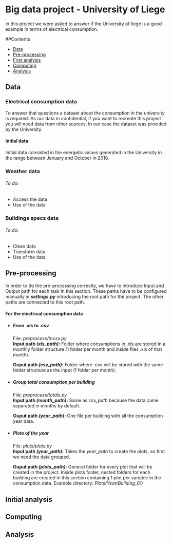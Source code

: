 # Big data project - University of Liege
In this project we were asked to answer if the University of liege
is a good example in terms of electrical consumption.

##Contents
- [Data](#data)
- [Pre-processing](#pre-processing)
- [First analysis](#initial-analysis)
- [Computing](#computing)
- [Analysis](#analysis)



## Data
### Electrical consumption data
To answer that questions a dataset about the consumption in the university is
required. As our data in confidential, if you want to recreate this project 
you will need data from other sources. In our case the dataset 
was provided by the University.

#### Initial data
Initial data consisted in the energetic values generated in the University in
the range between January and October in 2018.
 
### Weather data
###### To do:
- Access the data
- Use of the data

### Buildings specs data
###### To do:
- Clean data
- Transform data
- Use of the data

 <!-- ---------------------------------------------------------- -->

## Pre-processing
In order to do the pre-processing correctly, we have to introduce Input and 
Output path for each task in this section.
These paths have to be configured manually in ***settings.py*** introducing the 
root
path for the project. The other paths are connected to this root path.
#### For the electrical consumption data
* ##### From .xls to .csv
   File: *preprocess/tocsv.py*  
   **Input path *(xls_path)*:** Folder where consumptions in .xls are stored 
   in a monthly 
   folder 
structure (1 folder per month and inside files .xls of that month).
    
   **Ouput path *(csv_path)*:** Folder where .csv will be stored with the same 
folder  structure as the input (1 folder per month).

* ##### Group total consumption per building
   File: *preprocess/totals.py*  
   **Input path *(month_path)*:** Same as *csv_path* because the data came 
separated in months by default.

   **Ouput path *(year_path)*:** One file per building with all the consumption 
year data.

* ##### Plots of the year
   File: *plots/plots.py*  
   **Input path *(year_path)*:** Takes the *year_path* to create the 
   plots, so first we need the data grouped.
   
   **Ouput path *(plots_path)*:** General folder for every plot that will be 
created in the project. Inside plots folder, nested folders for each building 
are created in this section containing 1 plot per variable in the 
consumption data. Example directory: *Plots/Year/Building_01/*

## Initial analysis
## Computing
## Analysis
